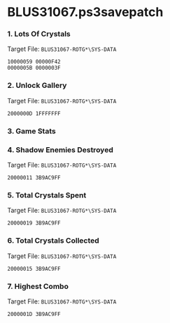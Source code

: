 # BLUS31067.ps3savepatch

### 1. Lots Of Crystals

Target File: `BLUS31067-ROTG*\SYS-DATA`

```
10000059 00000F42
0000005B 0000003F
```

### 2. Unlock Gallery

Target File: `BLUS31067-ROTG*\SYS-DATA`

```
2000000D 1FFFFFFF
```

### 3. Game Stats
### 4. Shadow Enemies Destroyed

Target File: `BLUS31067-ROTG*\SYS-DATA`

```
20000011 3B9AC9FF
```

### 5. Total Crystals Spent

Target File: `BLUS31067-ROTG*\SYS-DATA`

```
20000019 3B9AC9FF
```

### 6. Total Crystals Collected

Target File: `BLUS31067-ROTG*\SYS-DATA`

```
20000015 3B9AC9FF
```

### 7. Highest Combo

Target File: `BLUS31067-ROTG*\SYS-DATA`

```
2000001D 3B9AC9FF
```

